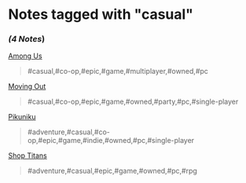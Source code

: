 # Notes tagged with "casual"

### _(4 Notes_)

[Among Us](./../Among%20Us.html)
> #casual,#co-op,#epic,#game,#multiplayer,#owned,#pc

[Moving Out](./../Moving%20Out.html)
> #casual,#co-op,#epic,#game,#owned,#party,#pc,#single-player

[Pikuniku](./../Pikuniku.html)
> #adventure,#casual,#co-op,#epic,#game,#indie,#owned,#pc,#single-player

[Shop Titans](./../Shop%20Titans.html)
> #adventure,#casual,#epic,#game,#owned,#pc,#rpg

